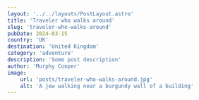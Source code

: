 ```yaml
---
layout: '../../layouts/PostLayout.astro'
title: 'Traveler who walks around'
slug: 'traveler-who-walks-around'
pubDate: 2024-03-15
country: 'UK'
destination: 'United Kingdom'
category: 'adventure'
description: 'Some post description'
author: 'Murphy Cooper'
image:
    url: 'posts/traveler-who-walks-around.jpg'
    alt: 'A jew walking near a burgundy wall of a building'
---
```

